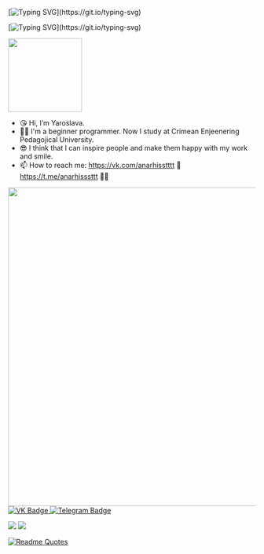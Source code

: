[![Typing SVG](https://readme-typing-svg.herokuapp.com?font=Nerko+One&size=30&pause=1000&color=F75858&width=435&lines=Hi%2CI'm+Yaroslava!)](https://git.io/typing-svg)

[![Typing SVG](https://readme-typing-svg.herokuapp.com?font=Playwrite+Cuba&size=30&pause=1000&color=A41F32&width=435&lines=I'm+computer+scientist+.)](https://git.io/typing-svg)  
<div id="header" align="left">
  <img src="https://i.giphy.com/media/v1.Y2lkPTc5MGI3NjExNzEzY2I3dTRremNvaHZldjF3cmFlbGthbWkxY2YybW1ucHF6bDJvcSZlcD12MV9pbnRlcm5hbF9naWZfYnlfaWQmY3Q9Zw/3oKIPnAiaMCws8nOsE/giphy.gif" width="150"/>
</div>

- 😘 Hi, I’m Yaroslava.
- 👩‍💻 I'm a beginner programmer. Now I study at Crimean Enjeenering Pedagojical University.
- 😎 I think that I can inspire people and make them happy with my work and smile.
- 📫 How to reach me: https://vk.com/anarhisstttt 🌊
                       https://t.me/anarhisssttt   🧜‍♀️
                       


<!---
yaroslavagrebeneva/yaroslavagrebeneva is a ✨ special ✨ repository because its `README.md` (this file) appears on your GitHub profile.
You can click the Preview link to take a look at your changes.
--->
 <div id="header" align="left">
  <img src="https://i.giphy.com/media/v1.Y2lkPTc5MGI3NjExbW9weDY3ejI3cWcwdG9rZDI0YnpyZmo0NWgyeWJhaXhpcG9hYTc1YiZlcD12MV9pbnRlcm5hbF9naWZfYnlfaWQmY3Q9Zw/P88jBjwcuS7zW/giphy.gif" width="650"/>
</div>

<div id="badges">
  <a href="https://vk.com/anarhisstttt">
    <img src="https://img.shields.io/badge/VK-blue?style=for-the-badge&logo=vk&logoColor=white" alt="VK Badge"/>
  </a>
  <a href="https://t.me/anarhisssttt">
    <img src="https://img.shields.io/badge/Telegram-red?style=for-the-badge&logo=tg&logoColor=white" alt="Telegram Badge"/>
  </a>
</div>

![](https://github-profile-summary-cards.vercel.app/api/cards/profile-details?username=yaroslavagrebeneva&theme=ocean_dark)
[![](https://raw.githubusercontent.com/vn7n24fzkq/github-profile-summary-cards-example/master/profile-summary-card-output/ocean_dark/4-productive-time.svg)](https://github.com/vn7n24fzkq/github-profile-summary-cards)

[![Readme Quotes](https://quotes-github-readme.vercel.app/api?type=horizontal&theme=dark)](https://github.com/piyushsuthar/github-readme-quotes)
